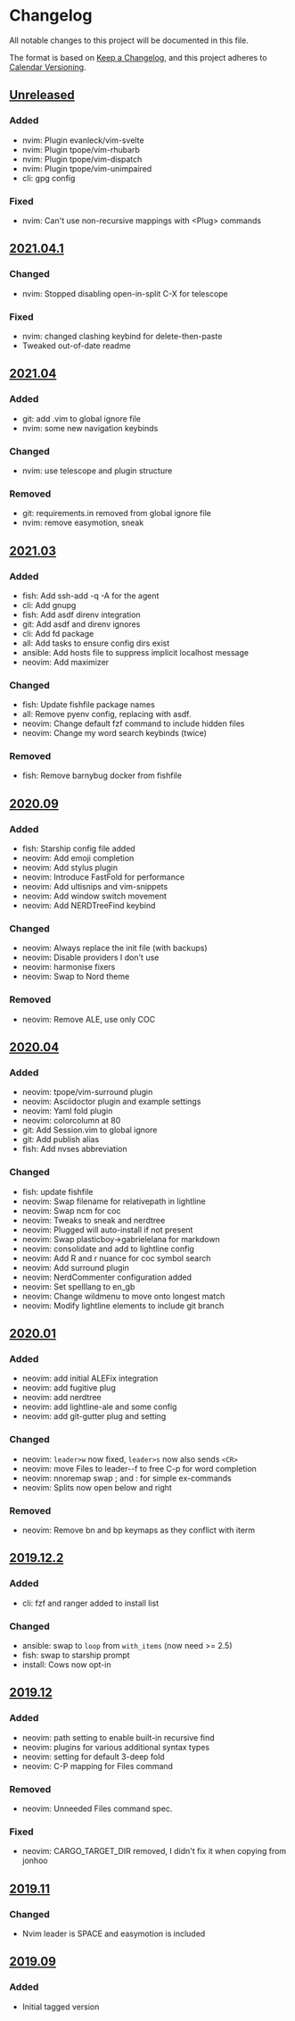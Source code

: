 # Changelog

All notable changes to this project will be documented in this file.

The format is based on [Keep a Changelog](https://keepachangelog.com/en/1.0.0/),
and this project adheres to [Calendar Versioning](https://calver.org/).

## [Unreleased]

### Added

- nvim: Plugin evanleck/vim-svelte
- nvim: Plugin tpope/vim-rhubarb
- nvim: Plugin tpope/vim-dispatch
- nvim: Plugin tpope/vim-unimpaired
- cli: gpg config

### Fixed

- nvim: Can't use non-recursive mappings with \<Plug\> commands

## [2021.04.1]

### Changed

- nvim: Stopped disabling open-in-split C-X for telescope

### Fixed

- nvim: changed clashing keybind for delete-then-paste
- Tweaked out-of-date readme

## [2021.04]

### Added

- git: add .vim to global ignore file
- nvim: some new navigation keybinds

### Changed

- nvim: use telescope and plugin structure

### Removed

- git: requirements.in removed from global ignore file
- nvim: remove easymotion, sneak

## [2021.03]

### Added

- fish: Add ssh-add -q -A for the agent
- cli: Add gnupg
- fish: Add asdf direnv integration
- git: Add asdf and direnv ignores
- cli: Add fd package
- all: Add tasks to ensure config dirs exist
- ansible: Add hosts file to suppress implicit localhost message
- neovim: Add maximizer

### Changed

- fish: Update fishfile package names
- all: Remove pyenv config, replacing with asdf.
- neovim: Change default fzf command to include hidden files
- neovim: Change my word search keybinds (twice)

### Removed

- fish: Remove barnybug docker from fishfile

## [2020.09]

### Added

- fish: Starship config file added
- neovim: Add emoji completion
- neovim: Add stylus plugin
- neovim: Introduce FastFold for performance
- neovim: Add ultisnips and vim-snippets
- neovim: Add window switch movement
- neovim: Add NERDTreeFind keybind

### Changed

- neovim: Always replace the init file (with backups)
- neovim: Disable providers I don't use
- neovim: harmonise fixers
- neovim: Swap to Nord theme

### Removed

- neovim: Remove ALE, use only COC

## [2020.04]

### Added

- neovim: tpope/vim-surround plugin
- neovim: Asciidoctor plugin and example settings
- neovim: Yaml fold plugin
- neovim: colorcolumn at 80
- git: Add Session.vim to global ignore
- git: Add publish alias
- fish: Add nvses abbreviation

### Changed

- fish: update fishfile
- neovim: Swap filename for relativepath in lightline
- neovim: Swap ncm for coc
- neovim: Tweaks to sneak and nerdtree
- neovim: Plugged will auto-install if not present
- neovim: Swap plasticboy->gabrielelana for markdown
- neovim: consolidate and add to lightline config
- neovim: Add R and r nuance for coc symbol search
- neovim: Add surround plugin
- neovim: NerdCommenter configuration added
- neovim: Set spelllang to en_gb
- neovim: Change wildmenu to move onto longest match
- neovim: Modify lightline elements to include git branch

## [2020.01]

### Added

- neovim: add initial ALEFix integration
- neovim: add fugitive plug
- neovim: add nerdtree
- neovim: add lightline-ale and some config
- neovim: add git-gutter plug and setting

### Changed

- neovim: `leader>w` now fixed, `leader>s` now also sends `<CR>`
- neovim: move Files to leader--f to free C-p for word completion
- neovim: nnoremap swap ; and : for simple ex-commands
- neovim: Splits now open below and right

### Removed

- neovim: Remove bn and bp keymaps as they conflict with iterm

## [2019.12.2]

### Added

- cli: fzf and ranger added to install list

### Changed

- ansible: swap to `loop` from `with_items` (now need >= 2.5)
- fish: swap to starship prompt
- install: Cows now opt-in

## [2019.12]

### Added

- neovim: path setting to enable built-in recursive find
- neovim: plugins for various additional syntax types
- neovim: setting for default 3-deep fold
- neovim: C-P mapping for Files command

### Removed

- neovim: Unneeded Files command spec.

### Fixed

- neovim: CARGO_TARGET_DIR removed, I didn't fix it when copying from jonhoo

## [2019.11]

### Changed

- Nvim leader is SPACE and easymotion is included

## [2019.09]

### Added

- Initial tagged version

[Unreleased]: https://github.com/daogilvie/dotfiles/compare/v2021.04.1...HEAD
[2021.04.1]: https://github.com/daogilvie/dotfiles/releases/tag/v2021.04.1
[2021.04]: https://github.com/daogilvie/dotfiles/releases/tag/v2021.04
[2021.03]: https://github.com/daogilvie/dotfiles/releases/tag/v2021.03
[2020.09]: https://github.com/daogilvie/dotfiles/releases/tag/v2020.09
[2020.04]: https://github.com/daogilvie/dotfiles/releases/tag/v2020.04
[2020.01]: https://github.com/daogilvie/dotfiles/releases/tag/v2020.01
[2019.12.2]: https://github.com/daogilvie/dotfiles/releases/tag/v2019.12.2
[2019.12]: https://github.com/daogilvie/dotfiles/releases/tag/v2019.12
[2019.11]: https://github.com/daogilvie/dotfiles/releases/tag/v2019.11
[2019.09]: https://github.com/daogilvie/dotfiles/releases/tag/v2019.09
